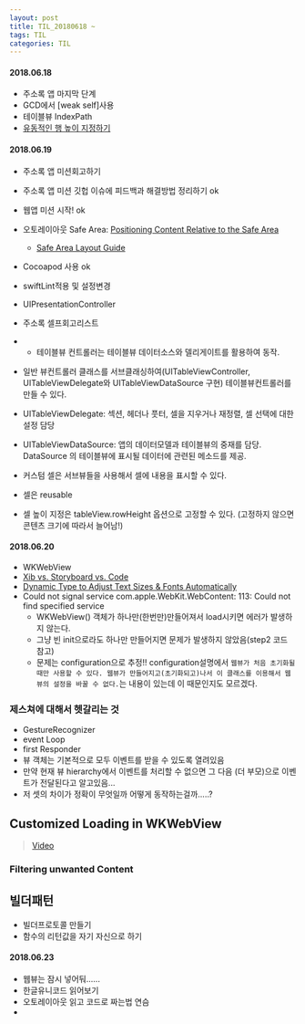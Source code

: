 ```yaml
---
layout: post
title: TIL_20180618 ~
tags: TIL
categories: TIL
---
```


#### 2018.06.18
- 주소록 앱 마지막 단계
- GCD에서 [weak self]사용
- 테이블뷰 IndexPath
- [유동적인 행 높이 지정하기](http://jdub7138.blog.me/220963701224)

#### 2018.06.19
- 주소록 앱 미션회고하기
- 주소록 앱 미션 깃헙 이슈에 피드백과 해결방법 정리하기 ok
- 웹앱 미션 시작! ok
- 오토레이아웃 Safe Area: [Positioning Content Relative to the Safe Area](https://developer.apple.com/documentation/uikit/uiview/positioning_content_relative_to_the_safe_area)
  - [Safe Area Layout Guide](https://useyourloaf.com/blog/safe-area-layout-guide/)
- Cocoapod 사용 ok
- swiftLint적용 및 설정변경
- UIPresentationController

- 주소록 셀프회고리스트
- - 테이블뷰 컨트롤러는 테이블뷰 데이터소스와 델리게이트를 활용하여 동작.
- 일반 뷰컨트롤러 클래스를 서브클래싱하여(UITableViewController, UITableViewDelegate와 UITableViewDataSource 구현) 테이블뷰컨트롤러를 만들 수 있다.
- UITableViewDelegate: 섹션, 헤더나 풋터, 셀을 지우거나 재정렬, 셀 선택에 대한 설정 담당
- UITableViewDataSource: 앱의 데이터모델과 테이블뷰의 중재를 담당. DataSource 의 테이블뷰에 표시될 데이터에 관련된 메소드를 제공.  
- 커스텀 셀은 서브뷰들을 사용해서 셀에 내용을 표시할 수 있다.
- 셀은 reusable
- 셀 높이 지정은 tableView.rowHeight 옵션으로 고정할 수 있다.
(고정하지 않으면 콘텐츠 크기에 따라서 늘어남!)

#### 2018.06.20
- WKWebView
- [Xib vs. Storyboard vs. Code](https://nextstep.camp/courses/-L7c4U4HgR09RNu7Ybxo/-L8-ttUpqxoHMpzBXqVv/lessons/-LAw5eqJbq9sagn394n3)
- [Dynamic Type to Adjust Text Sizes & Fonts Automatically](https://samwize.com/2016/05/05/dynamic-type-changes-text-sizes-and-fonts-automatically/)
- Could not signal service com.apple.WebKit.WebContent: 113: Could not find specified service
  - WKWebView() 객체가 하나만(한번만)만들어져서 load시키면 에러가 발생하지 않는다.
  - 그냥 빈 init으로라도 하나만 만들어지면 문제가 발생하지 않았음(step2 코드 참고)
  - 문제는 configuration으로 추정!! configuration설명에서 `웹뷰가 처음 초기화될때만 사용할 수 있다. 웹뷰가 만들어지고(초기화되고)나서 이 클래스를 이용해서 웹뷰의 설정을 바꿀 수 없다.`는 내용이 있는데 이 때문인지도 모르겠다.

### 제스쳐에 대해서 헷갈리는 것
- GestureRecognizer
- event Loop
- first Responder
- 뷰 객체는 기본적으로 모두 이벤트를 받을 수 있도록 열려있음
- 만약 현재 뷰 hierarchy에서 이벤트를 처리할 수 없으면 그 다음 (더 부모)으로 이벤트가 전달된다고 알고있음...
- 저 셋의 차이가 정확이 무엇일까 어떻게 동작하는걸까.....?


## Customized Loading in WKWebView
> [Video](https://developer.apple.com/videos/play/wwdc2017/220/)
### Filtering unwanted Content



## 빌더패턴
- 빌더프로토콜 만들기
- 함수의 리턴값을 자기 자신으로 하기

#### 2018.06.23
- 웹뷰는 잠시 넣어둬......
- 한글유니코드 읽어보기
- 오토레이아웃 읽고 코드로 짜는법 연슴
- 
